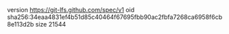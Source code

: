version https://git-lfs.github.com/spec/v1
oid sha256:34eaa4831ef4b51d85c40464f67695fbb90ac2fbfa7268ca6958f6cb8e113d2b
size 21544
